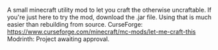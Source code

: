 A small minecraft utility mod to let you craft the otherwise uncraftable.
If you're just here to try the mod, download the .jar file. Using that is much easier than rebuilding from source.
CurseForge: https://www.curseforge.com/minecraft/mc-mods/let-me-craft-this
Modrinth: Project awaiting approval.
